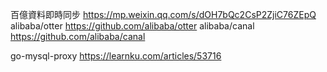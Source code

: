 百億資料即時同步
https://mp.weixin.qq.com/s/dOH7bQc2CsP2ZjiC76ZEpQ
alibaba/otter
https://github.com/alibaba/otter
alibaba/canal
https://github.com/alibaba/canal


go-mysql-proxy
https://learnku.com/articles/53716